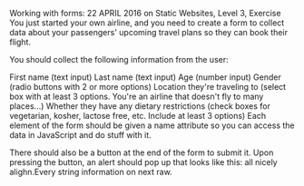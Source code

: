 Working with forms:
22 APRIL 2016 on Static Websites, Level 3, Exercise
You just started your own airline, and you need to create a form to collect data about your passengers' upcoming travel plans so they can book their flight.

You should collect the following information from the user:

First name (text input)
Last name (text input)
Age (number input)
Gender (radio buttons with 2 or more options)
Location they're traveling to (select box with at least 3 options. You're an airline that doesn't fly to many places...)
Whether they have any dietary restrictions (check boxes for vegetarian, kosher, lactose free, etc. Include at least 3 options)
Each element of the form should be given a name attribute so you can access the data in JavaScript and do stuff with it.

There should also be a button at the end of the form to submit it. Upon pressing the button, an alert should pop up that looks like this: all nicely alighn.Every string information on next raw.